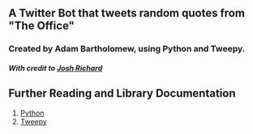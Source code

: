 ## A Twitter Bot that tweets random quotes from "The Office"
### Created by Adam Bartholomew, using Python and Tweepy.
##### With credit to [Josh Richard](https://github.com/joshuarichard)

Further Reading and Library Documentation
-------
1. [Python](https://www.python.org/)
2. [Tweepy](http://www.tweepy.org/)

